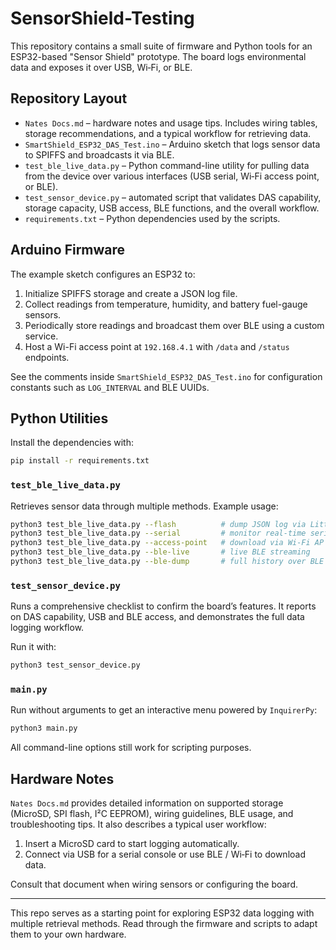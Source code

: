 # SensorShield-Testing

This repository contains a small suite of firmware and Python tools for an ESP32-based "Sensor Shield" prototype. The board logs environmental data and exposes it over USB, Wi‑Fi, or BLE.

## Repository Layout

- `Nates Docs.md` – hardware notes and usage tips. Includes wiring tables, storage recommendations, and a typical workflow for retrieving data.
- `SmartShield_ESP32_DAS_Test.ino` – Arduino sketch that logs sensor data to SPIFFS and broadcasts it via BLE.
- `test_ble_live_data.py` – Python command-line utility for pulling data from the device over various interfaces (USB serial, Wi‑Fi access point, or BLE).
- `test_sensor_device.py` – automated script that validates DAS capability, storage capacity, USB access, BLE functions, and the overall workflow.
- `requirements.txt` – Python dependencies used by the scripts.

## Arduino Firmware

The example sketch configures an ESP32 to:

1. Initialize SPIFFS storage and create a JSON log file.
2. Collect readings from temperature, humidity, and battery fuel-gauge sensors.
3. Periodically store readings and broadcast them over BLE using a custom service.
4. Host a Wi-Fi access point at `192.168.4.1` with `/data` and `/status` endpoints.

See the comments inside `SmartShield_ESP32_DAS_Test.ino` for configuration constants such as `LOG_INTERVAL` and BLE UUIDs.

## Python Utilities

Install the dependencies with:

```bash
pip install -r requirements.txt
```

### `test_ble_live_data.py`

Retrieves sensor data through multiple methods. Example usage:

```bash
python3 test_ble_live_data.py --flash          # dump JSON log via LittleFS
python3 test_ble_live_data.py --serial         # monitor real-time serial output
python3 test_ble_live_data.py --access-point   # download via Wi-Fi AP
python3 test_ble_live_data.py --ble-live       # live BLE streaming
python3 test_ble_live_data.py --ble-dump       # full history over BLE
```

### `test_sensor_device.py`

Runs a comprehensive checklist to confirm the board’s features. It reports on DAS capability, USB and BLE access, and demonstrates the full data logging workflow.

Run it with:

```bash
python3 test_sensor_device.py
```

### `main.py`

Run without arguments to get an interactive menu powered by `InquirerPy`:

```bash
python3 main.py
```

All command-line options still work for scripting purposes.

## Hardware Notes

`Nates Docs.md` provides detailed information on supported storage (MicroSD, SPI flash, I²C EEPROM), wiring guidelines, BLE usage, and troubleshooting tips. It also describes a typical user workflow:

1. Insert a MicroSD card to start logging automatically.
2. Connect via USB for a serial console or use BLE / Wi‑Fi to download data.

Consult that document when wiring sensors or configuring the board.

---

This repo serves as a starting point for exploring ESP32 data logging with multiple retrieval methods. Read through the firmware and scripts to adapt them to your own hardware.
